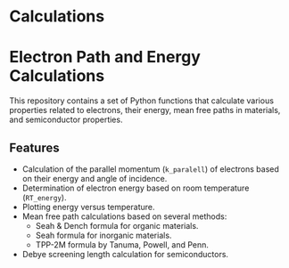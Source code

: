 # Calculations
# Electron Path and Energy Calculations

This repository contains a set of Python functions that calculate various properties related to electrons, their energy, mean free paths in materials, and semiconductor properties.

## Features

- Calculation of the parallel momentum (`k_paralell`) of electrons based on their energy and angle of incidence.
- Determination of electron energy based on room temperature (`RT_energy`).
- Plotting energy versus temperature.
- Mean free path calculations based on several methods:
    - Seah & Dench formula for organic materials.
    - Seah formula for inorganic materials.
    - TPP-2M formula by Tanuma, Powell, and Penn.
- Debye screening length calculation for semiconductors.
